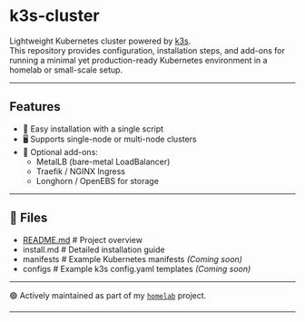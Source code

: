 # k3s-cluster

Lightweight Kubernetes cluster powered by [k3s](https://k3s.io/).  
This repository provides configuration, installation steps, and add-ons for running a minimal yet production-ready Kubernetes environment in a homelab or small-scale setup.

---

## Features
- 🚀 Easy installation with a single script
- 🖥️ Supports single-node or multi-node clusters
- 🔧 Optional add-ons:
  - MetalLB (bare-metal LoadBalancer)
  - Traefik / NGINX Ingress
  - Longhorn / OpenEBS for storage

---

## 📂 Files
- [README.md](https://github.com/raoulmoise/homelab/edit/main/k3s-cluster/) # Project overview
- install.md # Detailed installation guide
- manifests # Example Kubernetes manifests *(Coming soon)*
- configs # Example k3s config.yaml templates *(Coming soon)*

---


🟢 Actively maintained as part of my [`homelab`](https://github.com/raoulmoise/homelab) project.

---
